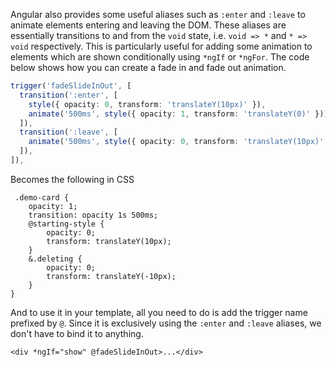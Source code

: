 Angular also provides some useful aliases such as `:enter` and `:leave` to animate elements entering and leaving the DOM. These aliases are essentially transitions to and from the `void` state, i.e. `void => *` and `* => void` respectively. This is particularly useful for adding some animation to elements which are shown conditionally using `*ngIf` or `*ngFor`. The code below shows how you can create a fade in and fade out animation.

```typescript
trigger('fadeSlideInOut', [
  transition(':enter', [
    style({ opacity: 0, transform: 'translateY(10px)' }),
    animate('500ms', style({ opacity: 1, transform: 'translateY(0)' })),
  ]),
  transition(':leave', [
    animate('500ms', style({ opacity: 0, transform: 'translateY(10px)' })),
  ]),
]),
```

Becomes the following in CSS

```
 .demo-card {
    opacity: 1;
    transition: opacity 1s 500ms;
    @starting-style {
        opacity: 0;
        transform: translateY(10px);
    }
    &.deleting {
        opacity: 0;
        transform: translateY(-10px);
    }
}
```

And to use it in your template, all you need to do is add the trigger name prefixed by `@`. Since it is exclusively using the `:enter` and `:leave` aliases, we don't have to bind it to anything.

```markup
<div *ngIf="show" @fadeSlideInOut>...</div>
```
